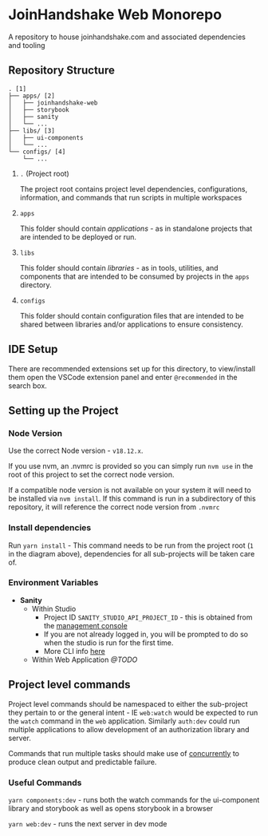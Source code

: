 # JoinHandshake Web Monorepo

A repository to house joinhandshake.com and associated dependencies and tooling

## Repository Structure

```
. [1]
├── apps/ [2]
│   ├── joinhandshake-web
│   ├── storybook
│   ├── sanity
│   └── ...
├── libs/ [3]
│   ├── ui-components
│   └── ...
└── configs/ [4]
    └── ...
```

1. `.` (Project root)

    The project root contains project level dependencies, configurations, information, and commands that run scripts in multiple workspaces

1. `apps`

    This folder should contain _applications_ - as in standalone projects that are intended to be deployed or run.

1. `libs`

    This folder should contain _libraries_ - as in tools, utilities, and components that are intended to be consumed by projects in the `apps` directory.

1. `configs`

    This folder should contain configuration files that are intended to be shared between libraries and/or applications to ensure consistency.

## IDE Setup

There are recommended extensions set up for this directory, to view/install them open the VSCode extension panel and enter `@recommended` in the search box.

## Setting up the Project

### Node Version

Use the correct Node version - `v18.12.x`. 

If you use nvm, an .nvmrc is provided so you can simply run `nvm use` in the root of this project to set the correct node version.

If a compatible node version is not available on your system it will need to be installed via `nvm install`. If this command is run in a subdirectory of this repository, it will reference the correct node version from `.nvmrc`

### Install dependencies 

Run `yarn install` - This command needs to be run from the project root (`1` in the diagram above), dependencies for all sub-projects will be taken care of.


### Environment Variables

- **Sanity**
    - Within Studio
        - Project ID `SANITY_STUDIO_API_PROJECT_ID` - this is obtained from the [management console](https://manage.sanity.io)
        - If you are not already logged in, you will be prompted to do so when the studio is run for the first time.
        - More CLI info [here](https://www.sanity.io/docs/getting-started-with-sanity-cli)
    - Within Web Application _@TODO_

## Project level commands

Project level commands should be namespaced to either the sub-project they pertain to or the general intent - IE `web:watch` would be expected to run the `watch` command in the `web` application. Similarly `auth:dev` could run multiple applications to allow development of an authorization library and server.

Commands that run multiple tasks should make use of [concurrently](https://https://www.npmjs.com/package/concurrently) to produce clean output and predictable failure.

### Useful Commands

`yarn components:dev` - runs both the watch commands for the ui-component library and storybook as well as opens storybook in a browser

`yarn web:dev` - runs the next server in dev mode